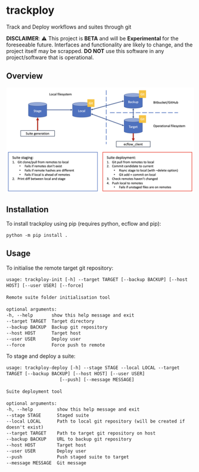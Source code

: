 # trackploy
Track and Deploy workflows and suites through git

**DISCLAIMER**:
:warning: This project is **BETA** and will be **Experimental** for the foreseeable future.
Interfaces and functionality are likely to change, and the project itself may be scrapped.
**DO NOT** use this software in any project/software that is operational.

## Overview
![](workflow.png)

## Installation
To install trackploy using pip (requires python, ecflow and pip):

    python -m pip install .

## Usage
To initialise the remote target git repository:
    
    usage: trackploy-init [-h] --target TARGET [--backup BACKUP] [--host HOST] [--user USER] [--force]

    Remote suite folder initialisation tool

    optional arguments:
    -h, --help       show this help message and exit
    --target TARGET  Target directory
    --backup BACKUP  Backup git repository
    --host HOST      Target host
    --user USER      Deploy user
    --force          Force push to remote

To stage and deploy a suite:
    
    usage: trackploy-deploy [-h] --stage STAGE --local LOCAL --target TARGET [--backup BACKUP] [--host HOST] [--user USER]
                        [--push] [--message MESSAGE]

    Suite deployment tool

    optional arguments:
    -h, --help         show this help message and exit
    --stage STAGE      Staged suite
    --local LOCAL      Path to local git repository (will be created if doesn't exist)
    --target TARGET    Path to target git repository on host
    --backup BACKUP    URL to backup git repository
    --host HOST        Target host
    --user USER        Deploy user
    --push             Push staged suite to target
    --message MESSAGE  Git message

